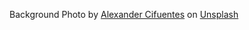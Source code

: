 Background Photo by <a href="https://unsplash.com/@aleexcif?utm_source=unsplash&utm_medium=referral&utm_content=creditCopyText">Alexander Cifuentes</a> on <a href="https://unsplash.com/t/textures-patterns?utm_source=unsplash&utm_medium=referral&utm_content=creditCopyText">Unsplash</a>
  
